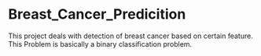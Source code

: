 # Breast_Cancer_Predicition
This project deals with detection of breast cancer based on certain feature. 
This Problem is basically a binary classification problem.
